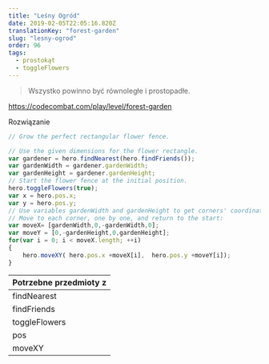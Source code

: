 ```yaml
---
title: "Leśny Ogród"
date: 2019-02-05T22:05:16.820Z
translationKey: "forest-garden"
slug: "lesny-ogrod"
order: 96
tags:
  - prostokąt
  - toggleFlowers
---
```


> Wszystko powinno być równoległe  i prostopadłe.

https://codecombat.com/play/level/forest-garden

Rozwiązanie

```javascript
// Grow the perfect rectangular flower fence.

// Use the given dimensions for the flower rectangle.
var gardener = hero.findNearest(hero.findFriends());
var gardenWidth = gardener.gardenWidth;
var gardenHeight = gardener.gardenHeight;
// Start the flower fence at the initial position.
hero.toggleFlowers(true);
var x = hero.pos.x;
var y = hero.pos.y;
// Use variables gardenWidth and gardenHeight to get corners' coordinates.
// Move to each corner, one by one, and return to the start:
var moveX= [gardenWidth,0,-gardenWidth,0];
var moveY = [0,-gardenHeight,0,gardenHeight];
for(var i = 0; i < moveX.length; ++i)
{
    hero.moveXY( hero.pos.x +moveX[i],  hero.pos.y +moveY[i]);
}

```

Potrzebne przedmioty z |
--- |
findNearest |
findFriends |
toggleFlowers |
pos |
moveXY |


